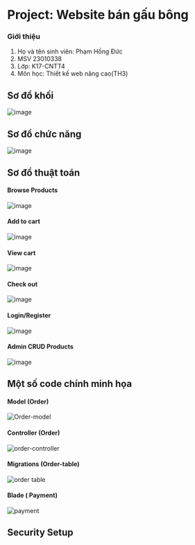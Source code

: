 # Project: Website bán gấu bông
### Giới thiệu
  1. Họ và tên sinh viên: Phạm Hồng Đức
  2. MSV 23010338
  3. Lớp: K17-CNTT4
  4. Môn học: Thiết kế web nâng cao(TH3)
##  Sơ đồ khối
![image](https://github.com/user-attachments/assets/6061be48-5b07-4199-8fd2-467b983f99b9)
## Sơ đồ chức năng 
![image](https://github.com/user-attachments/assets/973c2243-6ba7-4de1-bc1a-b401c84590f7)
## Sơ đồ thuật toán
#### Browse Products 
![image](https://github.com/user-attachments/assets/2197b990-7727-4112-91ec-af36d21a97a1)
#### Add to cart
![image](https://github.com/user-attachments/assets/d07f1e59-64ff-426d-82ba-faeabcb1cfc8)
#### View cart
![image](https://github.com/user-attachments/assets/8bb49cc6-9b6b-4182-bc84-479a04310968)
#### Check out
![image](https://github.com/user-attachments/assets/6439109c-03e1-454f-8bc5-4baed19a06dd)
#### Login/Register
![image](https://github.com/user-attachments/assets/31ddbcf4-abf8-448d-bf1c-7bbb377d4692)
#### Admin CRUD Products
![image](https://github.com/user-attachments/assets/62836107-a20a-409e-8dc2-51e3ee4416d2)
## Một số code chính minh họa
#### Model (Order) 
![Order-model](https://github.com/user-attachments/assets/b0ac2a02-ed4a-41f6-a7a9-aad78a2310a5)
#### Controller (Order)
![order-controller](https://github.com/user-attachments/assets/d5edb143-1241-4b78-aaae-a7dd30cf32f8)
#### Migrations (Order-table)
![order table](https://github.com/user-attachments/assets/1662403c-cf90-4dbf-bfb7-3ae531477a50)
#### Blade ( Payment)
![payment](https://github.com/user-attachments/assets/454dac45-6d1a-4ea8-ace0-84e9fd694d18)
## Security Setup







